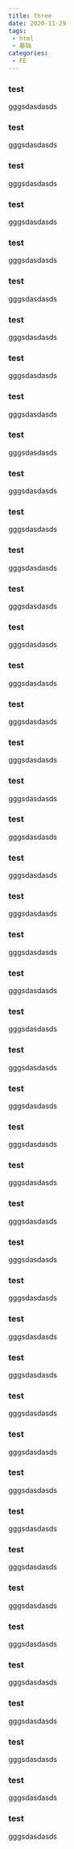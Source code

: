 ```yaml
---
title: three
date: 2020-11-29
tags:
 - html
 - 基础    
categories: 
 - FE
---
```


### test
gggsdasdasds
### test
gggsdasdasds
### test
gggsdasdasds
### test
gggsdasdasds
### test
gggsdasdasds
### test
gggsdasdasds
### test
gggsdasdasds
### test
gggsdasdasds
### test
gggsdasdasds
### test
gggsdasdasds
### test
gggsdasdasds
### test
gggsdasdasds
### test
gggsdasdasds
### test
gggsdasdasds
### test
gggsdasdasds
### test
gggsdasdasds
### test
gggsdasdasds
### test
gggsdasdasds
### test
gggsdasdasds
### test
gggsdasdasds
### test
gggsdasdasds
### test
gggsdasdasds
### test
gggsdasdasds
### test
gggsdasdasds
### test
gggsdasdasds
### test
gggsdasdasds
### test
gggsdasdasds
### test
gggsdasdasds
### test
gggsdasdasds
### test
gggsdasdasds
### test
gggsdasdasds
### test
gggsdasdasds
### test
gggsdasdasds
### test
gggsdasdasds
### test
gggsdasdasds
### test
gggsdasdasds
### test
gggsdasdasds
### test
gggsdasdasds
### test
gggsdasdasds
### test
gggsdasdasds
### test
gggsdasdasds
### test
gggsdasdasds
### test
gggsdasdasds
### test
gggsdasdasds
### test
gggsdasdasds
### test
gggsdasdasds